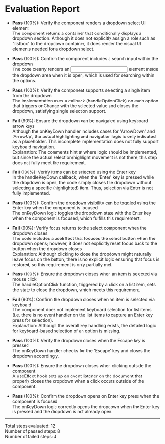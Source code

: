# Evaluation Report

- **Pass** (100%): Verify the component renders a dropdown select UI element  
  The component returns a container that conditionally displays a dropdown section. Although it does not explicitly assign a role such as "listbox" to the dropdown container, it does render the visual UI elements needed for a dropdown select.

- **Pass** (100%): Confirm the component includes a search input within the dropdown  
  The code clearly renders an <input> element inside the dropdown area when it is open, which is used for searching within the options.

- **Pass** (100%): Verify the component supports selecting a single item from the dropdown  
  The implementation uses a callback (handleOptionClick) on each option that triggers onChange with the selected value and closes the dropdown, satisfying single selection support.

- **Fail** (90%): Ensure the dropdown can be navigated using keyboard arrow keys  
  Although the onKeyDown handler includes cases for 'ArrowDown' and 'ArrowUp', the actual highlighting and navigation logic is only indicated as a placeholder. This incomplete implementation does not fully support keyboard navigation.  
  Explanation: The comments hint at where logic should be implemented, but since the actual selection/highlight movement is not there, this step does not fully meet the requirement.

- **Fail** (100%): Verify items can be selected using the Enter key  
  In the handleKeyDown callback, when the 'Enter' key is pressed while the dropdown is open, the code simply closes the dropdown without selecting a specific (highlighted) item. Thus, selection via Enter is not fully implemented.

- **Pass** (100%): Confirm the dropdown visibility can be toggled using the Enter key when the component is focused  
  The onKeyDown logic toggles the dropdown state with the Enter key when the component is focused, which fulfills this requirement.

- **Fail** (90%): Verify focus returns to the select component when the dropdown closes  
  The code includes a useEffect that focuses the select button when the dropdown opens; however, it does not explicitly reset focus back to the button when the dropdown closes.  
  Explanation: Although clicking to close the dropdown might naturally leave focus on the button, there is no explicit logic ensuring that focus is restored, so this requirement is only partially met.

- **Pass** (100%): Ensure the dropdown closes when an item is selected via mouse click  
  The handleOptionClick function, triggered by a click on a list item, sets the state to close the dropdown, which meets this requirement.

- **Fail** (90%): Confirm the dropdown closes when an item is selected via keyboard  
  The component does not implement keyboard selection for list items (i.e. there is no event handler on the list items to capture an Enter key press for selection).  
  Explanation: Although the overall key handling exists, the detailed logic for keyboard-based selection of an option is missing.

- **Pass** (100%): Verify the dropdown closes when the Escape key is pressed  
  The onKeyDown handler checks for the 'Escape' key and closes the dropdown accordingly.

- **Pass** (100%): Ensure the dropdown closes when clicking outside the component  
  A useEffect hook sets up an event listener on the document that properly closes the dropdown when a click occurs outside of the component.

- **Pass** (100%): Confirm the dropdown opens on Enter key press when the component is focused  
  The onKeyDown logic correctly opens the dropdown when the Enter key is pressed and the dropdown is not already open.

---

Total steps evaluated: 12  
Number of passed steps: 8  
Number of failed steps: 4